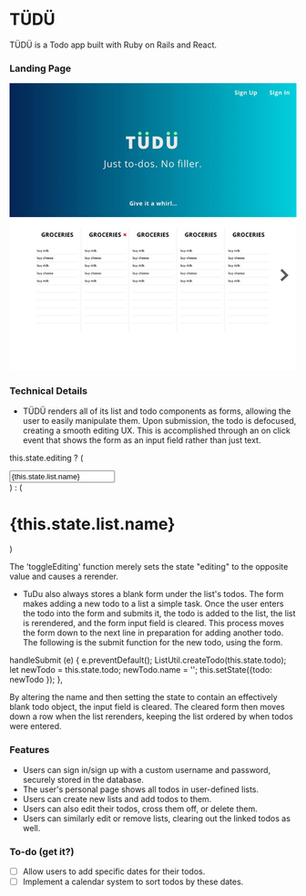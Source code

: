# TÜDÜ

TÜDÜ is a Todo app built with Ruby on Rails and React.

### Landing Page

![landing_page]


### Technical Details

- TÜDÜ renders all of its list and todo components as forms, allowing the
user to easily manipulate them. Upon submission, the todo is defocused, creating
a smooth editing UX. This is accomplished through an on click event that shows
the form as an input field rather than just text.

this.state.editing ? (
  <form className='name-form' onSubmit={this.handleSubmit}>
  <input
    value={this.state.list.name}
    onChange={this.updateName}
    onBlur={this.toggleEditing} />
  </form>
) : (
  <h1 onClick={this.toggleEditing}>{this.state.list.name}</h1>
)

The 'toggleEditing' function merely sets the state "editing" to the opposite
value and causes a rerender.

- TuDu also always stores a blank form under the list's todos. The form makes
adding a new todo to a list a simple task. Once the user enters the todo into
the form and submits it, the todo is added to the list, the list is rerendered,
and the form input field is cleared. This process moves the form down to the
next line in preparation for adding another todo. The following is the submit
function for the new todo, using the form.

handleSubmit (e) {
  e.preventDefault();
  ListUtil.createTodo(this.state.todo);
  let newTodo = this.state.todo;
  newTodo.name = '';
  this.setState({todo: newTodo });
},

By altering the name and then setting the state to contain an effectively
blank todo object, the input field is cleared. The cleared form then moves down
a row when the list rerenders, keeping the list ordered by when todos were
entered.

### Features

- Users can sign in/sign up with a custom username and password, securely stored in the database.
- The user's personal page shows all todos in user-defined lists.
- Users can create new lists and add todos to them.
- Users can also edit their todos, cross them off, or delete them.
- Users can similarly edit or remove lists, clearing out the linked todos as well.

### To-do (get it?)

- [ ] Allow users to add specific dates for their todos.
- [ ] Implement a calendar system to sort todos by these dates.

[landing_page]: ./app/assets/images/landing_page.png
